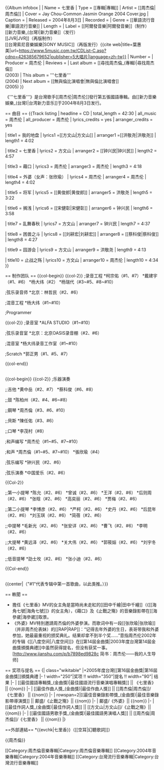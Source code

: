 {{Album infobox | <!-- See Wikipedia:WikiProject_Albums -->
|  Name        = 七里香
|  Type        = [[專輯|專輯]]
|  Artist      = [[周杰倫|周杰倫]]
|  Cover       = Jay Chou-Common Jasmin Orange 2004 Cover.jpg
|  Caption     =
|  Released    = 2004年8月3日
|  Recorded    = 
|  Genre       = [[華語流行音樂|華語流行音樂]]
|  Length      = 
|  Label       = [[阿爾發音樂|阿爾發音樂]]（制作）<br/>[[新力音樂_(台灣)|新力音樂]]（发行）<br/>[[JVR|JVR]]（再版制作）<br/>[[台灣索尼音樂娛樂|SONY MUSIC]]（再版发行）<ref name=5music>{{cite web|title=葉惠美|url=https://www.5music.com.tw/CDList-C.asp?cdno=426385679652|publisher=5大唱片|language=zh-tw}}</ref>
|  Number      =
|  Producer    = 周杰伦
|  Reviews     = 
|  Last album  = [[尋找周杰倫_(專輯)|尋找周杰倫]]<br />(2003)
|  This album  = '''七里香'''<br />(2004)
|  Next album  = [[無與倫比演唱會|無與倫比演唱會]]<br />(2005)
}}

《'''七里香'''》是台灣歌手[[周杰伦|周杰伦]]發行第五張國語專輯。由[[新力音樂娛樂_(台灣)|台湾新力音乐]]于2004年8月3日发行。

== 曲目 ==
{{Track listing
| headline        = CD
| total_length    = 42:30
| all_music       = 周杰伦
| all_producer    = 周杰伦
| lyrics_credits  = yes
| arranger_credits = yes

| title1          = 我的地盘
| lyrics1         =[[方文山|方文山]]
| arranger1       =[[洪敬尧|洪敬尧]]
| length1         = 4:02

| title2          = 七里香
| lyrics2         = 方文山
| arranger2       = [[钟兴民|钟兴民]]
| length2         = 4:57

| title3          = 藉口
| lyrics3         = 周杰伦
| arranger3       = 周杰伦
| length3         = 4:18

| title4          = 外婆（女声：张欣瑜）
| lyrics4         = 周杰伦
| arranger4       = 周杰伦
| length4         = 4:02

| title5          = 将军
| lyrics5         = [[黄俊郎|黄俊郎]]
| arranger5       = 洪敬尧
| length5         = 3:22

| title6          = 搁浅
| lyrics6         = [[宋健彰|宋健彰]]
| arranger6       = 钟兴民
| length6         = 3:58

| title7          = 乱舞春秋
| lyrics7         = 方文山
| arranger7       = 钟兴民
| length7         = 4:37

| title8          = 困兽之斗
| lyrics8         = [[刘耕宏|刘耕宏]]
| arranger8       = [[蔡科俊|蔡科俊]]
| length8         = 4:27

| title9          = 园游会
| lyrics9         = 方文山
| arranger9       = 洪敬尧
| length9         = 4:13

| title10          = 止战之殇
| lyrics10         = 方文山
| arranger10       = 周杰伦
| length10         = 4:34
}}

== 制作团队 ==
{{col-begin}}
{{col-2}}
;录音工程
*柯宗佑（#1、#7）
*戴建宇（#1、#6）
*杨大纬（#2）
*杨瑞代（#3~#5、#8~#10）

;弦乐录音师
*北京：林哲民（#2、#6）

;混音工程
*杨大纬（#1~#10）

;Programmer

{{col-2}}
;录音室
*ALFA STUDIO（#1~#10）

;弦乐录音室
*北京：北京OASIS录音棚（#2、#6）

;混音室
*杨大纬录音工作室（#1~#10）

;Scratch
*郭正男（#1、#5、#7）

{{col-end}}

<br/>
{{col-begin}}
{{col-2}}
;乐器演奏

;;吉他
*黄中岳（#2、#7）
*蔡科俊（#6、#8）

;;鼓
*陈柏州（#2、#4、#6~#8）

;;鋼琴
*周杰倫（#3、#6、#10）

;;貝斯
*陳任佑（#3、#6）

;;口琴
*李茂村（#8）

;和声编写
*周杰伦（#1~#5、#7~#10）

;和声
*周杰倫（#1~#5、#7~#10）
*張欣瑜（#4）

;弦乐编写
*钟兴民（#2、#6）

;弦乐演奏
*中国爱乐（#2、#6）

{{Col-2}}

;;第一小提琴
*陈允（#2、#6）
*曾诚（#2、#6）
*王洋（#2、#6）
*后则周（#2、#6）
*张晗（#2、#6）
*高奕丽（#2、#6）
*贾梅（#2、#6）

;;第二小提琴
*李博彦（#2、#6）
*严柯（#2、#6）
*史丹（#2、#6）
*后昆年（#2、#6）
*刘玉琪（#2、#6）
*简蓓（#2、#6）

;;中提琴
*毛新光（#2、#6）
*张安详（#2、#6）
*曹飞（#2、#6）
*李明（#2、#6）

;;大提琴
*黄远泽（#2、#6）
*关大伟（#2、#6）
*郭筱姮（#2、#6）
*刘宇冬（#2、#6）

;;低音提琴
*劭士坆（#2、#6）
*张小迪（#2、#6）

{{Col-end}}

<br/>
{{center|（"#1"代表专辑中第一首歌曲，以此类推。）}}

== 軼聞 ==
* 擔任《七里香》MV的女主角是當時尚未走紅的[[田中千繪|田中千繪]]（《[[海角七號|海角七號]]》的女主角），《藉口》及《止戰之殤》的音樂錄影帶在[[海參崴|海參崴]]取景。
* 《外婆》MV特別邀請周杰倫的外婆參演。而歌词中有一段[[张欣瑜|张欣瑜]]（并非周杰伦表妹）的[[RAP|RAP]]：“记得去年外婆的生日，表哥带我和外婆参加，她最最重视的颁奖典礼。结果却拿不到半个奖......”意指周杰伦2002年的专辑《[[八度空间|八度空间]]》在[[第14屆金曲獎|2003年度台灣第14屆金曲獎頒獎典禮]]中虽然获得提名，但没有获奖一事。<ref>[http://www.jianshu.com/p/b7898ed9828c 简书：周杰伦——我的人生导师]</ref>

== 奖项与提名 ==
{| class="wikitable"
|+2005年度台灣[[第16屆金曲獎|第16屆金曲獎]]頒獎典禮
|-
! width="250"|奖项 !! width="350"|提名 !! width="90"| 结果 
|-
| [[最佳國語專輯獎_(金曲獎)|最佳國語流行音樂演唱專輯獎]] || 《七里香》 || {{nom}} 
|-
| [[最佳作曲人獎_(金曲獎)|最佳作曲人獎]] || [[周杰倫|周杰倫]]/《七里香》 || {{nom}} 
|-
| rowspan=2|[[最佳音樂錄影帶獎_(金曲獎)|最佳音樂錄影帶導演獎]] || 鄺盛/《止戰之殤》||  {{nom}} 
|-
| 鄺盛/《外婆》||  {{nom}}
|-
| [[最佳作詞人獎_(金曲獎)|最佳作詞人獎]] || [[方文山|方文山]]/《止戰之殤》||  {{nom}}
|-
| [[最佳國語男歌手獎_(金曲獎)|最佳國語男演唱人獎]] || [[周杰倫|周杰倫]]/《七里香》 || {{nom}} 
|}

==外部連結==
*{{evchk|七里香}}（[[空耳|幻聽歌詞]]）

{{周杰倫}}

[[Category:周杰倫音樂專輯|Category:周杰倫音樂專輯]]
[[Category:2004年音樂專輯|Category:2004年音樂專輯]]
[[Category:台灣流行音樂專輯|Category:台灣流行音樂專輯]]
